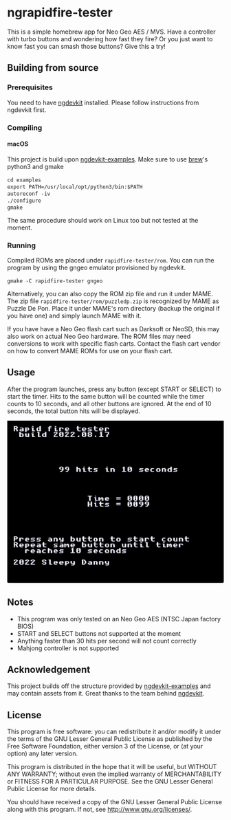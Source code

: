 # ngrapidfire-tester
This is a simple homebrew app for Neo Geo AES / MVS. Have a controller with
turbo buttons and wondering how fast they fire? Or you just want to know fast
you can smash those buttons? Give this a try!

## Building from source
### Prerequisites
You need to have [ngdevkit](ngdevkit) installed. Please follow instructions
from ngdevkit first.

### Compiling
#### macOS
This project is build upon [ngdevkit-examples](ngdevkit-examples). Make sure
to use [brew](brew)'s python3 and gmake

    cd examples
    export PATH=/usr/local/opt/python3/bin:$PATH
    autoreconf -iv
    ./configure
    gmake

The same procedure should work on Linux too but not tested at the moment.

### Running
Compiled ROMs are placed under `rapidfire-tester/rom`. You can run the program
by using the gngeo emulator provisioned by ngdevkit.

    gmake -C rapidfire-tester gngeo

Alternatively, you can also copy the ROM zip file and run it under MAME. The
zip file `rapidfire-tester/rom/puzzledp.zip` is recognized by MAME as
Puzzle De Pon. Place it under MAME's rom directory (backup the original if you
have one) and simply launch MAME with it.

If you have have a Neo Geo flash cart such as Darksoft or NeoSD, this may also
work on actual Neo Geo hardware. The ROM files may need conversions to work with
specific flash carts. Contact the flash cart vendor on how to convert MAME ROMs
for use on your flash cart.

## Usage
After the program launches, press any button (except START or SELECT) to start
the timer. Hits to the same button will be counted while the timer counts to
10 seconds, and all other buttons are ignored. At the end of 10 seconds, the
total button hits will be displayed.

![image](preview.png)

## Notes
- This program was only tested on an Neo Geo AES (NTSC Japan factory BIOS)
- START and SELECT buttons not supported at the moment
- Anything faster than 30 hits per second will not count correctly
- Mahjong controller is not supported

## Acknowledgement
This project builds off the structure provided by
[ngdevkit-examples](ngdevkit-examples) and may contain assets from it. Great
thanks to the team behind [ngdevkit](ngdevkit).

## License
This program is free software: you can redistribute it and/or modify
it under the terms of the GNU Lesser General Public License as
published by the Free Software Foundation, either version 3 of the
License, or (at your option) any later version.

This program is distributed in the hope that it will be useful, but
WITHOUT ANY WARRANTY; without even the implied warranty of
MERCHANTABILITY or FITNESS FOR A PARTICULAR PURPOSE. See the GNU
Lesser General Public License for more details.

You should have received a copy of the GNU Lesser General Public
License along with this program. If not, see
<http://www.gnu.org/licenses/>.

[ngdevkit]: https://github.com/dciabrin/ngdevkit
[ngdevkit-examples]: https://github.com/dciabrin/ngdevkit-examples
[brew]: https://brew.sh
